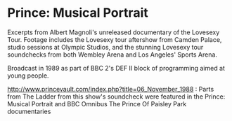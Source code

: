 
# Prince: Musical Portrait

Excerpts from Albert Magnoli's unreleased documentary of the Lovesexy Tour. Footage includes the Lovesexy tour aftershow from Camden Palace, studio sessions at Olympic Studios, and the stunning Lovesexy tour soundchecks from both Wembley Arena and Los Angeles' Sports Arena.

Broadcast in 1989 as part of BBC 2's DEF II block of programming aimed at young people.

http://www.princevault.com/index.php?title=06_November_1988 : Parts from The Ladder from this show's soundcheck were featured in the Prince: Musical Portrait and BBC Omnibus The Prince Of Paisley Park documentaries
